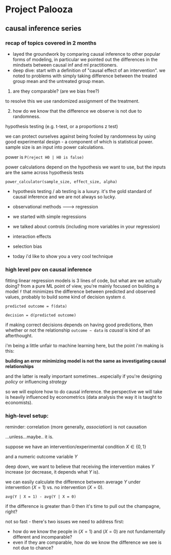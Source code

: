# Project Palooza

## causal inference series

### recap of topics covered in 2 months

- layed the groundwork by comparing causal inference to other popular forms of modeling, in particular we pointed out the differences in the mindsets between causal inf and ml practitioners.
- deep dive: start with a definition of "causal effect of an intervention". we noted to problems with simply taking difference between the treated group mean and the untreated group mean. 

1. are they comparable? (are we bias free?) 

to resolve this we use randomized assignment of the treatment.

2. how do we know that the difference we observe is not due to randomness.

hypothesis testing (e.g. t-test, or a proportions z test)

we can protect ourselves against being fooled by randomness by using good experimental design - a component of which is statistical power. sample size is an input into power calculations.

power is `P(reject H0 | H0 is false)`

power calculations depend on the hypothesis we want to use, but the inputs are the same across hypothesis tests

`power_calculator(sample_size, effect_size, alpha)`

- hypothesis testing / ab testing is a luxury. it's the gold standard of causal inference and we are not always so lucky.
- observational methods ---> regression

- we started with simple regressions
- we talked about controls (including more variables in your regression)
- interaction effects
- selection bias

- today i'd like to show you a very cool technique 


### high level pov on causal inference

fitting linear regression models is 3 lines of code, but what are we actually doing? from a pure ML point of view, you're mainly focused on building a model `f` that minimizes the difference between predicted and observed values, probably to build some kind of decision system `d`. 

`predicted outcome = f(data)`

`decision = d(predicted outcome)`

if making correct decisions depends on having good predictions, then whether or not the relationship `outcome ~ data` is *causal* is kind of an afterthought.

i'm being a little unfair to machine learning here, but the point i'm making is this:

**building an error minimizing model is not the same as investigating causal relationships**

and the latter is really important sometimes...especially if you're designing *policy* or influencing *strategy*

so we will explore how to do causal inference. the perspective we will take is heavily influenced by econometrics (data analysis the way it is taught to economists).

### high-level setup:

reminder: correlation (more generally, *association*) is not causation

...unless...maybe.. it is.

suppose we have an intervention/experimental condition $X \in \{0,1\}$

and a numeric outcome variable $Y$

deep down, we want to believe that receiving the intervention makes $Y$ increase (or decrease, it depends what $Y$ is).

we can easily calculate the difference between average $Y$ under intervention ($X = 1$) vs. no intervention ($X = 0$).

`avg(Y | X = 1) - avg(Y | X = 0)`

if the difference is greater than 0 then it's time to pull out the champagne, right?

not so fast - there's two issues we need to address first:

- how do we know the people in ($X = 1$) and ($X = 0$) are not fundamentally different and incomparable?
- even if they are comparable, how do we know the difference we see is not due to chance?




